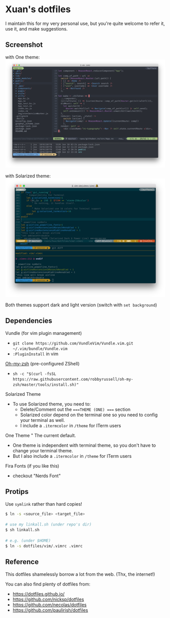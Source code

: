 # Xuan's dotfiles


I maintain this for my very personal use, but you're quite welcome to refer it, use it, and make suggestions.

## Screenshot

with One theme:
![screenshot](./scrshot-one.png)


with Solarized theme:
![screenshot](./scrshot-sol.png)

Both themes support dark and light version (switch with `set background`)

## Dependencies

Vundle (for vim plugin management)
  * `git clone https://github.com/VundleVim/Vundle.vim.git ~/.vim/bundle/Vundle.vim`
  * `:PluginInstall` in vim

[Oh-my-zsh](https://github.com/robbyrussell/oh-my-zsh) (pre-configured ZShell)
  * `sh -c "$(curl -fsSL https://raw.githubusercontent.com/robbyrussell/oh-my-zsh/master/tools/install.sh)"`

Solarized Theme
  * To use Solarized theme, you need to: 
    * Delete/Comment out the `===THEME (ONE) ===` section
    * Solarized color depend on the terminal one so you need to config your terminal as well.
    * I include a `.itermcolor` in `/theme` for ITerm users

One Theme
  " The current default.
  * One theme is independent with terminal theme, so you don't have to change your terminal theme.
  * But I also include a `.itermcolor` in `/theme` for ITerm users

Fira Fonts (if you like this)
  * checkout "Nerds Font"


## Protips

Use `symlink` rather than hard copies!

```bash
$ ln -s <source_file> <target_file>

# use my linkall.sh (under repo's dir)
$ sh linkall.sh

# e.g. (under $HOME)
$ ln -s dotfiles/vim/.vimrc .vimrc
```

## Reference

This dotfiles shamelessly borrow a lot from the web. (Thx, the internet!)

You can also find plenty of dotfiles from:

* <https://dotfiles.github.io/>
* <https://github.com/nicksp/dotfiles>
* <https://github.com/necolas/dotfiles>
* <https://github.com/paulirish/dotfiles>
